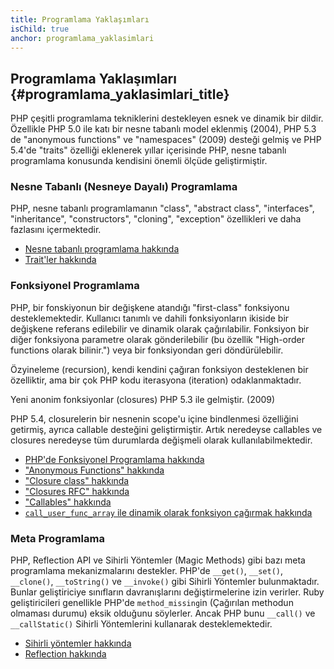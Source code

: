 ```yaml
---
title: Programlama Yaklaşımları
isChild: true
anchor: programlama_yaklasimlari
---
```


## Programlama Yaklaşımları {#programlama_yaklasimlari_title}

PHP çeşitli programlama tekniklerini destekleyen esnek ve dinamik bir dildir. 
Özellikle PHP 5.0 ile katı bir nesne tabanlı model eklenmiş (2004), PHP 5.3 de
"anonymous functions" ve "namespaces" (2009) desteği gelmiş ve PHP 5.4'de "traits"
özelliği eklenerek yıllar içerisinde PHP, nesne tabanlı programlama konusunda 
kendisini önemli ölçüde geliştirmiştir.

### Nesne Tabanlı (Nesneye Dayalı) Programlama

PHP, nesne tabanlı programlamanın "class", "abstract class", "interfaces",
"inheritance", "constructors", "cloning", "exception" özellikleri ve daha 
fazlasını içermektedir.

* [Nesne tabanlı programlama hakkında][oop]
* [Trait'ler hakkında][traits]

### Fonksiyonel Programlama

PHP, bir fonskiyonun bir değişkene atandığı "first-class" fonksiyonu
desteklemektedir. Kullanıcı tanımlı ve dahili fonksiyonların ikiside bir 
değişkene referans edilebilir ve dinamik olarak çağırılabilir. Fonksiyon bir 
diğer fonksiyona parametre olarak gönderilebilir (bu özellik "High-order 
functions olarak bilinir.") veya bir fonksiyondan geri döndürülebilir.

Özyineleme (recursion), kendi kendini çağıran fonksiyon desteklenen bir 
özelliktir, ama bir çok PHP kodu iterasyona (iteration) odaklanmaktadır.

Yeni anonim fonksiyonlar (closures) PHP 5.3 ile gelmiştir. (2009)

PHP 5.4, closurelerin bir nesnenin scope'u içine bindlenmesi özelliğini getirmiş, 
ayrıca callable desteğini geliştirmiştir. Artık neredeyse callables ve closures 
neredeyse tüm durumlarda değişmeli olarak kullanılabilmektedir.

* [PHP'de Fonksiyonel Programlama hakkında](/php-the-right-way/pages/Functional-Programming.html)
* ["Anonymous Functions" hakkında][anonymous-functions]
* ["Closure class" hakkında][closure-class]
* ["Closures RFC" hakkında][closures-rfc]
* ["Callables" hakkında][callables]
* [`call_user_func_array` ile dinamik olarak fonksiyon çağırmak hakkında][call-user-func-array]

### Meta Programlama

PHP, Reflection API ve Sihirli Yöntemler (Magic Methods) gibi bazı meta 
programlama mekanizmalarını destekler. PHP'de `__get()`, `__set()`, 
`__clone()`, `__toString()` ve `__invoke()` gibi Sihirli Yöntemler bulunmaktadır. 
Bunlar geliştiriciye sınıfların davranışlarını değiştirmelerine izin verirler. 
Ruby geliştiricileri genellikle PHP'de `method_missing`in (Çağırılan methodun 
olmaması durumu) eksik olduğunu söylerler. Ancak PHP bunu `__call()` ve 
`__callStatic()` Sihirli Yöntemlerini kullanarak desteklemektedir.

* [Sihirli yöntemler hakkında][magic-methods]
* [Reflection hakkında][reflection]

[namespaces]: http://php.net/manual/tr/language.namespaces.php
[overloading]: http://php.net/manual/tr/language.oop5.overloading.php
[oop]: http://www.php.net/manual/tr/language.oop5.php
[anonymous-functions]: http://www.php.net/manual/tr/functions.anonymous.php
[closure-class]: http://php.net/manual/tr/class.closure.php
[callables]: http://php.net/manual/tr/language.types.callable.php
[magic-methods]: http://php.net/manual/tr/language.oop5.magic.php
[reflection]: http://www.php.net/manual/tr/intro.reflection.php
[traits]: http://www.php.net/traits
[call-user-func-array]: http://php.net/manual/tr/function.call-user-func-array.php
[closures-rfc]: https://wiki.php.net/rfc/closures
